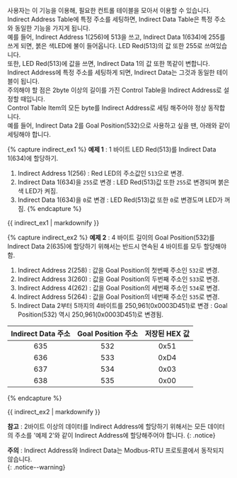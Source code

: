 사용자는 이 기능을 이용해, 필요한 컨트롤 테이블을 모아서 이용할 수 있습니다.  
Indirect Address Table에 특정 주소를 세팅하면, Indirect Data Table은 특정 주소와 동일한 기능을 가지게 됩니다.  
예를 들어, Indirect Address 1(256)에 513을 쓰고, Indirect Data 1(634)에 255를 쓰게 되면, 붉은 색LED에 불이 들어옵니다. LED Red(513)의 값 또한 255로 쓰여있습니다.  
또한, LED Red(513)에 값을 쓰면, Indirect Data 1의 값 또한 똑같이 변합니다. Indirect Address에 특정 주소를 세팅하게 되면, Indirect Data는 그것과 동일한 테이블이 됩니다.  
주의해야 할 점은 2byte 이상의 길이를 가진 Control Table을 Indirect Address로 설정할 때입니다.  
Control Table Item의 모든 byte를 Indirect Address로 세팅 해주어야 정상 동작합니다.  
예를 들어, Indirect Data 2를 Goal Position(532)으로 사용하고 싶을 땐, 아래와 같이 세팅해야 합니다.

{% capture indirect_ex1 %}
**예제 1** : 1 바이트 LED Red(513)를 Indirect Data 1(634)에 할당하기.
1. Indirect Address 1(256) : Red LED의 주소값인 `513`으로 변경.
2. Indirect Data 1(634)을 `255`로 변경 : LED Red(513)값 또한 `255`로 변경되며 붉은색 LED가 켜짐.
3. Indirect Data 1(634)을 `0`로 변경 : LED Red(513)값 또한 `0`로 변경도며 LED가 꺼짐.
{% endcapture %}

<div class="notice--success">{{ indirect_ex1 | markdownify }}</div>

{% capture indirect_ex2 %}
**예제 2** : 4 바이트 길이의 Goal Position(532)를 Indirect Data 2(635)에 할당하기 위해서는 반드시 연속된 4 바이트를 모두 할당해야 함.
1. Indirect Address 2(258) : 값을 Goal Position의 첫번째 주소인 `532`로 변경.
2. Indirect Address 3(260) : 값을 Goal Position의 두번째 주소인 `533`로 변경.
3. Indirect Address 4(262) : 값을 Goal Position의 세번째 주소인 `534`로 변경.
4. Indirect Address 5(264) : 값을 Goal Position의 네번째 주소인 `535`로 변경.
5. Indirect Data 2부터 5까지의 4바이트를 250,961(0x0003D451)로 변경 : Goal Position(532) 역시 250,961(0x0003D451)로 변경됨.

| Indirect Data 주소 | Goal Position 주소 | 저장된 HEX 값 |
| :----------------: | :----------------: | :-----------: |
| 635                | 532                | 0x51          |
| 636                | 533                | 0xD4          |
| 637                | 534                | 0x03          |
| 638                | 535                | 0x00          |
{% endcapture %}

<div class="notice--success">{{ indirect_ex2 | markdownify }}</div>

**참고** : 2바이트 이상의 데이터를 Indirect Address에 할당하기 위해서는 모든 데이터의 주소를 '예제 2'와 같이 Indirect Address에 할당해주어야 합니다.
{: .notice}

**주의** : Indirect Address와 Indirect Data는 Modbus-RTU 프로토콜에서 동작되지 않습니다.   
{: .notice--warning}
